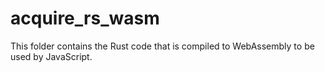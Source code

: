 # acquire_rs_wasm
This folder contains the Rust code that is compiled to WebAssembly to be used by JavaScript.
